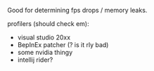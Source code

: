 Good for determining fps drops / memory leaks.

profilers (should check em):
- visual studio 20xx
- BepInEx patcher (? is it rly bad)
- some nvidia thingy
- intellij rider?
